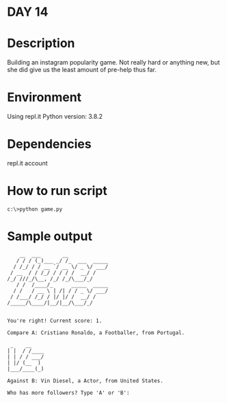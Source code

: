 
# DAY 14

# Description
Building an instagram popularity game.  Not really hard or anything new, but
she did give us the least amount of pre-help thus far.

# Environment
Using repl.it
Python version: 3.8.2

# Dependencies
repl.it account

# How to run script
```
c:\>python game.py
```

# Sample output
```
    __  ___       __             
   / / / (_)___ _/ /_  ___  _____
  / /_/ / / __ `/ __ \/ _ \/ ___/
 / __  / / /_/ / / / /  __/ /    
/_/ ///_/\__, /_/ /_/\___/_/     
   / /  /____/_      _____  _____
  / /   / __ \ | /| / / _ \/ ___/
 / /___/ /_/ / |/ |/ /  __/ /    
/_____/\____/|__/|__/\___/_/     


You're right! Current score: 1.

Compare A: Cristiano Ronaldo, a Footballer, from Portugal.

 _    __    
| |  / /____
| | / / ___/
| |/ (__  ) 
|___/____(_)

Against B: Vin Diesel, a Actor, from United States.

Who has more followers? Type 'A' or 'B': 
```
